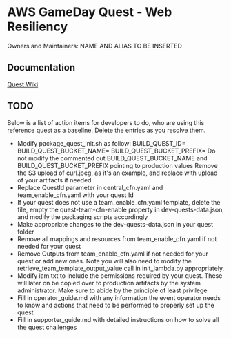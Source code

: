# AWS GameDay Quest - Web Resiliency
Owners and Maintainers: NAME AND ALIAS TO BE INSERTED

## Documentation
[Quest Wiki](https://w.amazon.com/bin/view/AWS_GameDay/Quests/reference_quest)

## TODO
Below is a list of action items for developers to do, who are using this reference quest as a baseline. Delete the entries as you resolve them.

- Modify package_quest_init.sh as follow:
	BUILD_QUEST_ID=<replace with your quest id>
	BUILD_QUEST_BUCKET_NAME=<replace with your unique bucket name for local development>
	BUILD_QUEST_BUCKET_PREFIX=<optional bucket prefix for local development>
	Do not modify the commented out BUILD_QUEST_BUCKET_NAME and BUILD_QUEST_BUCKET_PREFIX pointing to production values
	Remove the S3 upload of curl.jpeg, as it's an example, and replace with upload of your artifacts if needed
- Replace QuestId parameter in central_cfn.yaml and team_enable_cfn.yaml with your quest Id
- If your quest does not use a team_enable_cfn.yaml template, delete the file, empty the quest-team-cfn-enable property in dev-quests-data.json, and modify the packaging scripts accordingly
- Make appropriate changes to the dev-quests-data.json in your quest folder
- Remove all mappings and resources from team_enable_cfn.yaml if not needed for your quest
- Remove Outputs from team_enable_cfn.yaml if not needed for your quest or add new ones. Note you will also need to modify the retrieve_team_template_output_value call in init_lambda.py appropriately.
- Modify iam.txt to include the permissions required by your quest. These will later on be copied over to production artifacts by the system administrator. Make sure to abide by the principle of least privilege
- Fill in operator_guide.md with any information the event operator needs to know and actions that need to be performed to properly set up the quest
- Fill in supporter_guide.md with detailed instructions on how to solve all the quest challenges




